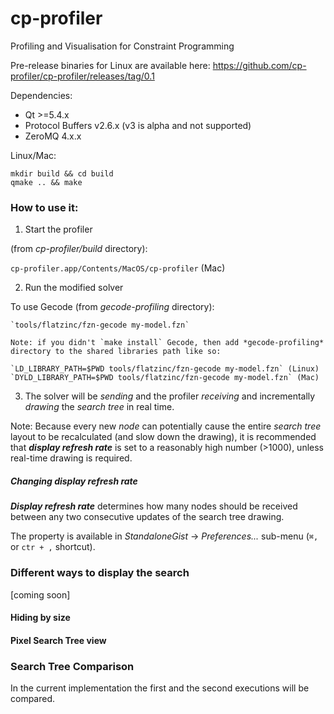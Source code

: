 # cp-profiler
Profiling and Visualisation for Constraint Programming

Pre-release binaries for Linux are available here:
  https://github.com/cp-profiler/cp-profiler/releases/tag/0.1

Dependencies:

  * Qt >=5.4.x
  * Protocol Buffers v2.6.x (v3 is alpha and not supported)
  * ZeroMQ 4.x.x

Linux/Mac:

    mkdir build && cd build
    qmake .. && make


### How to use it:
1. Start the profiler

  (from *cp-profiler/build* directory):

  `cp-profiler.app/Contents/MacOS/cp-profiler` (Mac)

2. Run the modified solver

  To use Gecode (from *gecode-profiling* directory):

    `tools/flatzinc/fzn-gecode my-model.fzn`

    Note: if you didn't `make install` Gecode, then add *gecode-profiling* directory to the shared libraries path like so:

    `LD_LIBRARY_PATH=$PWD tools/flatzinc/fzn-gecode my-model.fzn` (Linux)
    `DYLD_LIBRARY_PATH=$PWD tools/flatzinc/fzn-gecode my-model.fzn` (Mac)


3. The solver will be *sending* and the profiler *receiving* and incrementally *drawing* the *search tree* in real time.

Note: Because every new *node* can potentially cause the entire *search tree* layout to be recalculated (and slow down the drawing), it is recommended that ***display refresh rate*** is set to a reasonably high number (>1000), unless real-time drawing is required.



##### Changing *display refresh rate*
***Display refresh rate*** determines how many nodes should be received between any two consecutive updates of the search tree drawing.

The property is available in *StandaloneGist* -> *Preferences...* sub-menu (`⌘,` or `ctr + ,` shortcut).

### Different ways to display the search

[coming soon]

#### Hiding by size
#### Pixel Search Tree view

### Search Tree Comparison

In the current implementation the first and the second executions will be compared.